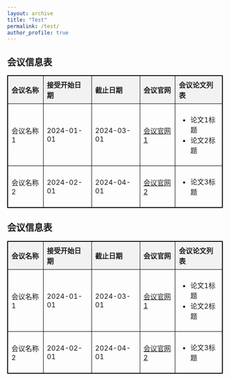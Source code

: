 ```yaml
---
layout: archive
title: "Test"
permalink: /test/
author_profile: true
---
```


<html>
<html lang="en">
<head>
    <meta charset="UTF-8">
    <title>会议信息表2023</title>
    <style>
        table {
            width: 100%;
            border-collapse: collapse;
        }
        table, th, td {
            border: 1px solid black;
        }
        th, td {
            padding: 8px;
            text-align: left;
        }
        th {
            background-color: #f2f2f2;
        }
    </style>
</head>
<body>

<h2>会议信息表</h2>
<table>
    <tr>
        <th>会议名称</th>
        <th>接受开始日期</th>
        <th>截止日期</th>
        <th>会议官网</th>
        <th>会议论文列表</th>
    </tr>
    <!-- 示例会议1 -->
    <tr>
        <td>会议名称1</td>
        <td>2024-01-01</td>
        <td>2024-03-01</td>
        <td><a href="http://www.conference1.com">会议官网1</a></td>
        <td>
            <ul>
                <li>论文1标题</li>
                <li>论文2标题</li>
                <!-- 更多论文 -->
            </ul>
        </td>
    </tr>
    <!-- 示例会议2 -->
    <tr>
        <td>会议名称2</td>
        <td>2024-02-01</td>
        <td>2024-04-01</td>
        <td><a href="http://www.conference2.com">会议官网2</a></td>
        <td>
            <ul>
                <li>论文3标题</li>
                <!-- 更多论文 -->
            </ul>
        </td>
    </tr>
    <!-- 更多会议 -->
</table>
 <title>会议信息表2024</title>
    <style>
        table {
            width: 100%;
            border-collapse: collapse;
        }
        table, th, td {
            border: 1px solid black;
        }
        th, td {
            padding: 8px;
            text-align: left;
        }
        th {
            background-color: #f2f2f2;
        }
    </style>
</head>
<body>

<h2>会议信息表</h2>
<table>
    <tr>
        <th>会议名称</th>
        <th>接受开始日期</th>
        <th>截止日期</th>
        <th>会议官网</th>
        <th>会议论文列表</th>
    </tr>
    <!-- 示例会议1 -->
    <tr>
        <td>会议名称1</td>
        <td>2024-01-01</td>
        <td>2024-03-01</td>
        <td><a href="http://www.conference1.com">会议官网1</a></td>
        <td>
            <ul>
                <li>论文1标题</li>
                <li>论文2标题</li>
                <!-- 更多论文 -->
            </ul>
        </td>
    </tr>
    <!-- 示例会议2 -->
    <tr>
        <td>会议名称2</td>
        <td>2024-02-01</td>
        <td>2024-04-01</td>
        <td><a href="http://www.conference2.com">会议官网2</a></td>
        <td>
            <ul>
                <li>论文3标题</li>
                <!-- 更多论文 -->
            </ul>
        </td>
    </tr>
    <!-- 更多会议 -->
</table>
</body>
</html>
